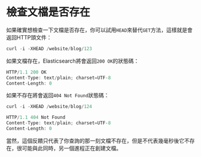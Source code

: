 # 檢查文檔是否存在

如果確實想檢查一下文檔是否存在，你可以試用`HEAD`來替代`GET`方法，這樣就是會返回HTTP頭文件：

```js
curl -i -XHEAD /website/blog/123
```
如果文檔存在，Elasticsearch將會返回`200 OK`的狀態碼：

```js
HTTP/1.1 200 OK
Content-Type: text/plain; charset=UTF-8
Content-Length: 0
```
如果不存在將會返回`404 Not Found`狀態碼：

```js
curl -i -XHEAD /website/blog/124
```

```js
HTTP/1.1 404 Not Found
Content-Type: text/plain; charset=UTF-8
Content-Length: 0
```

當然，這個反饋只代表了你查詢的那一刻文檔不存在，但是不代表幾毫秒後它不存在，很可能與此同時，另一個進程正在創建文檔。
